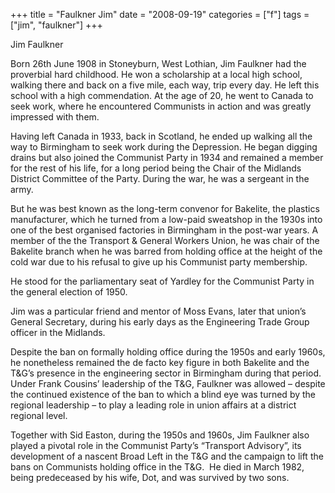 +++
title = "Faulkner Jim"
date = "2008-09-19"
categories = ["f"]
tags = ["jim", "faulkner"]
+++

Jim Faulkner

Born 26th June 1908 in Stoneyburn, West Lothian, Jim Faulkner had the proverbial hard childhood. He won a scholarship at a local high school, walking there and back on a five mile, each way, trip every day. He left this school with a high commendation. At the age of 20, he went to Canada to seek work, where he encountered Communists in action and was greatly impressed with them.

Having left Canada in 1933, back in Scotland, he ended up walking all the way to Birmingham to seek work during the Depression. He began digging drains but also joined the Communist Party in 1934 and remained a member for the rest of his life, for a long period being the Chair of the Midlands District Committee of the Party. During the war, he was a sergeant in the army.

But he was best known as the long-term convenor for Bakelite, the plastics manufacturer, which he turned from a low-paid sweatshop in the 1930s into one of the best organised factories in Birmingham in the post-war years. A member of the the Transport & General Workers Union, he was chair of the Bakelite branch when he was barred from holding office at the height of the cold war due to his refusal to give up his Communist party membership.

He stood for the parliamentary seat of Yardley for the Communist Party in the general election of 1950.  

Jim was a particular friend and mentor of Moss Evans, later that union’s General Secretary, during his early days as the Engineering Trade Group officer in the Midlands.

Despite the ban on formally holding office during the 1950s and early 1960s, he nonetheless remained the de facto key figure in both Bakelite and the T&G’s presence in the engineering sector in Birmingham during that period. Under Frank Cousins’ leadership of the T&G, Faulkner was allowed – despite the continued existence of the ban to which a blind eye was turned by the regional leadership – to play a leading role in union affairs at a district regional level.

Together with Sid Easton, during the 1950s and 1960s, Jim Faulkner also played a pivotal role in the Communist Party’s “Transport Advisory”, its development of a nascent Broad Left in the T&G and the campaign to lift the bans on Communists holding office in the T&G.  He died in March 1982, being predeceased by his wife, Dot, and was survived by two sons.
